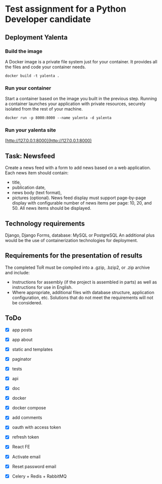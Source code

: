 # Test assignment for a Python Developer candidate

## Deployment Yalenta
### Build the image
A Docker image is a private file system just for your container. It provides all the files and code your container needs.

`docker build -t yalenta .`

### Run your container
Start a container based on the image you built in the previous step. Running a container launches your application with private resources, securely isolated from the rest of your machine.

`docker run -p 8000:8000 --name yalenta -d yalenta`

### Run your yalenta site

[http://127.0.0.1:8000](http://127.0.0.1:8000)

## Task: Newsfeed
Create a news feed with a form to add news based on a web application. Each news item should contain:
- title,
- publication date,
- news body (text format), 
- pictures (optional).
News feed display must support page-by-page display with configurable number of news items per page: 10, 20, and 50.
All news items should be displayed.

## Technology requirements
Django, Django Forms, database: MySQL or PostgreSQL
An additional plus would be the use of containerization technologies for deployment.

## Requirements for the presentation of results
The completed ToR must be compiled into a .gzip, .bzip2, or .zip archive and include:
- Instructions for assembly (if the project is assembled in parts) as well as instructions for use in English.
- Where appropriate, additional files with database structure, application configuration, etc.
Solutions that do not meet the requirements will not be considered.

## ToDo

- [x] app posts
- [x] app about
- [x] static and templates
- [x] paginator
- [x] tests
- [x] api
- [x] doc
- [x] docker
- [x] docker compose
- [x] add comments 
- [x] oauth with access token
- [x] refresh token
- [x] React FE
- [x] Activate email
- [x] Reset password email 
- [x] Celery + Redis + RabbitMQ  


